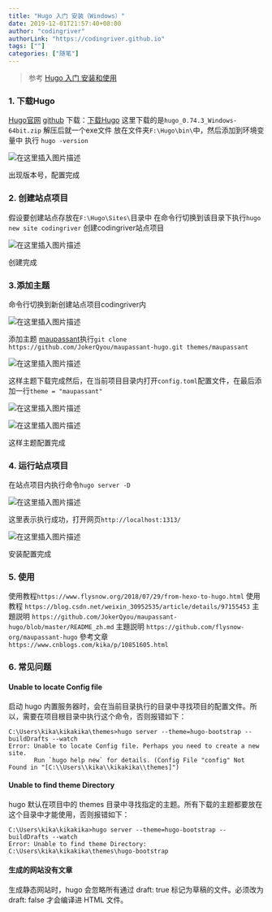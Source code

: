 ```yaml
---
title: "Hugo 入门 安装（Windows）"
date: 2019-12-01T21:57:40+08:00
author: "codingriver"
authorLink: "https://codingriver.github.io"
tags: [""]
categories: ["随笔"]
---
```


<!--more-->

>参考 [Hugo 入门 安装和使用](https://blog.csdn.net/weixin_30952535/article/details/97155453)

### 1. 下载Hugo
[Hugo官网]()
[github](https://github.com/gohugoio/hugo)
下载：[下载Hugo](https://github.com/gohugoio/hugo/releases)
这里下载的是`hugo_0.74.3_Windows-64bit.zip`
解压后就一个exe文件
放在文件夹`F:\Hugo\bin\`中，然后添加到环境变量中
执行 `hugo -version`
  
  

![在这里插入图片描述](https://img-blog.csdnimg.cn/20200731180653107.png)  

出现版本号，配置完成
### 2. 创建站点项目
假设要创建站点存放在`F:\Hugo\Sites\`目录中
在命令行切换到该目录下执行`hugo new site codingriver` 创建codingriver站点项目

  
  

![在这里插入图片描述](https://img-blog.csdnimg.cn/20200731181020763.png?x-oss-process=image/watermark,type_ZmFuZ3poZW5naGVpdGk,shadow_10,text_aHR0cHM6Ly9ibG9nLmNzZG4ubmV0L2NvZGluZ3JpdmVy,size_16,color_FFFFFF,t_70)  

创建完成
### 3.添加主题
命令行切换到新创建站点项目codingriver内
  
  

![在这里插入图片描述](https://img-blog.csdnimg.cn/2020073118165314.png?x-oss-process=image/watermark,type_ZmFuZ3poZW5naGVpdGk,shadow_10,text_aHR0cHM6Ly9ibG9nLmNzZG4ubmV0L2NvZGluZ3JpdmVy,size_16,color_FFFFFF,t_70)  


 添加主题 [maupassant](https://github.com/flysnow-org/maupassant-hugo)执行`git clone https://github.com/JokerQyou/maupassant-hugo.git themes/maupassant`
   
  

![在这里插入图片描述](https://img-blog.csdnimg.cn/20200731181707703.png)  

 这样主题下载完成然后，在当前项目目录内打开`config.toml`配置文件，在最后添加一行`theme = "maupassant"`
  
  

![在这里插入图片描述](https://img-blog.csdnimg.cn/20200731181855310.png?x-oss-process=image/watermark,type_ZmFuZ3poZW5naGVpdGk,shadow_10,text_aHR0cHM6Ly9ibG9nLmNzZG4ubmV0L2NvZGluZ3JpdmVy,size_16,color_FFFFFF,t_70)  


  
  

![在这里插入图片描述](https://img-blog.csdnimg.cn/20200731181842321.png?x-oss-process=image/watermark,type_ZmFuZ3poZW5naGVpdGk,shadow_10,text_aHR0cHM6Ly9ibG9nLmNzZG4ubmV0L2NvZGluZ3JpdmVy,size_16,color_FFFFFF,t_70)  

这样主题配置完成
### 4. 运行站点项目
在站点项目内执行命令`hugo server -D`
  
  

![在这里插入图片描述](https://img-blog.csdnimg.cn/20200731181955198.png?x-oss-process=image/watermark,type_ZmFuZ3poZW5naGVpdGk,shadow_10,text_aHR0cHM6Ly9ibG9nLmNzZG4ubmV0L2NvZGluZ3JpdmVy,size_16,color_FFFFFF,t_70)  

这里表示执行成功，打开网页`http://localhost:1313/`
  
  

![在这里插入图片描述](https://img-blog.csdnimg.cn/20200731182103643.png?x-oss-process=image/watermark,type_ZmFuZ3poZW5naGVpdGk,shadow_10,text_aHR0cHM6Ly9ibG9nLmNzZG4ubmV0L2NvZGluZ3JpdmVy,size_16,color_FFFFFF,t_70)  

安装配置完成


### 5. 使用
使用教程`https://www.flysnow.org/2018/07/29/from-hexo-to-hugo.html`
使用教程 `https://blog.csdn.net/weixin_30952535/article/details/97155453`
主題説明 `https://github.com/JokerQyou/maupassant-hugo/blob/master/README_zh.md`
主題説明 `https://github.com/flysnow-org/maupassant-hugo`
參考文章 `https://www.cnblogs.com/kika/p/10851605.html`

### 6. 常见问题
#### Unable to locate Config file
启动 hugo 内置服务器时，会在当前目录执行的目录中寻找项目的配置文件。所以，需要在项目根目录中执行这个命令，否则报错如下：
```
C:\Users\kika\kikakika\themes>hugo server --theme=hugo-bootstrap --buildDrafts --watch
Error: Unable to locate Config file. Perhaps you need to create a new site.
       Run `hugo help new` for details. (Config File "config" Not Found in "[C:\\Users\\kika\\kikakika\\themes]")
```

#### Unable to find theme Directory
hugo 默认在项目中的 themes 目录中寻找指定的主题。所有下载的主题都要放在这个目录中才能使用，否则报错如下：
```
C:\Users\kika\kikakika>hugo server --theme=hugo-bootstrap --buildDrafts --watch
Error: Unable to find theme Directory: C:\Users\kika\kikakika\themes\hugo-bootstrap
```
#### 生成的网站没有文章
生成静态网站时，hugo 会忽略所有通过 draft: true 标记为草稿的文件。必须改为 draft: false 才会编译进 HTML 文件。


